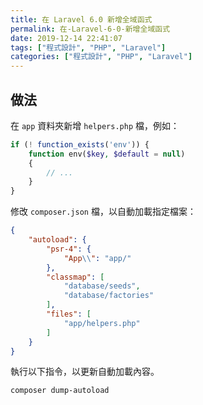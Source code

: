 ```yaml
---
title: 在 Laravel 6.0 新增全域函式
permalink: 在-Laravel-6-0-新增全域函式
date: 2019-12-14 22:41:07
tags: ["程式設計", "PHP", "Laravel"]
categories: ["程式設計", "PHP", "Laravel"]
---
```


## 做法

在 `app` 資料夾新增 `helpers.php` 檔，例如：

```PHP
if (! function_exists('env')) {
    function env($key, $default = null)
    {
        // ...
    }
}
```

修改 `composer.json` 檔，以自動加載指定檔案：

```JSON
{
    "autoload": {
        "psr-4": {
            "App\\": "app/"
        },
        "classmap": [
            "database/seeds",
            "database/factories"
        ],
        "files": [
            "app/helpers.php"
        ]
    }
}
```

執行以下指令，以更新自動加載內容。

```BASH
composer dump-autoload
```
